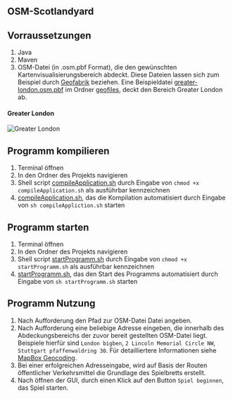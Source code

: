 ## OSM-Scotlandyard

## Vorraussetzungen
1. Java
2. Maven
3. OSM-Datei (in .osm.pbf Format), die den gewünschten Kartenvisualisierungsbereich abdeckt. Diese Dateien lassen sich zum Beispiel durch [Geofabrik](https://download.geofabrik.de/) beziehen. Eine Beispieldatei [greater-london.osm.pbf](geofiles/greater-london.osm.pbf) im Ordner [geofiles](geofiles), deckt den Bereich Greater London ab. 

#### Greater London
![Greater London](https://user-images.githubusercontent.com/45538729/158072585-34aece11-f732-4088-9b77-bae192392934.png)

## Programm kompilieren
1. Terminal öffnen
2. In den Ordner des Projekts navigieren
3. Shell script [compileApplication.sh](compileApplication.sh) durch Eingabe von `chmod +x compileApplication.sh` als ausführbar kennzeichnen
4. [compileApplication.sh](compileApplication.sh), das die Kompilation automatisiert durch Eingabe von `sh compileAppliction.sh` starten

## Programm starten
1. Terminal öffnen
2. In den Ordner des Projekts navigieren
3. Shell script [startProgramm.sh](startProgramm.sh) durch Eingabe von `chmod +x startProgramm.sh` als ausführbar kennzeichnen
4. [startProgramm.sh](startProgramm.sh), das den Start des Programms automatisiert durch Eingabe von `sh startProgramm.sh` starten

## Programm Nutzung
1. Nach Aufforderung den Pfad zur OSM-Datei Datei angeben.
2. Nach Aufforderung eine beliebige Adresse eingeben, die innerhalb des Abdeckungsbereichs der zuvor bereit gestellten OSM-Datei liegt. Beispiele hierfür sind `London bigben`, `2 Lincoln Memorial Circle NW`, `Stuttgart pfaffenwaldring 30`. Für detailliertere Informationen siehe [MapBox Geocoding](https://docs.mapbox.com/help/getting-started/geocoding/).
3. Bei einer erfolgreichen Adresseingabe, wird auf Basis der Routen öffentlicher Verkehrsmittel die Grundlage des Spielbretts erstellt.
4. Nach öffnen der GUI, durch einen Klick auf den Button `Spiel beginnen`, das Spiel starten.

